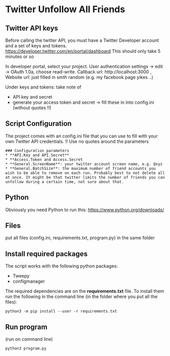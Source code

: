 # Twitter Unfollow All Friends

## Twitter API keys
Before calling the twitter API, you must have a Twitter Developer account and a set of keys and tokens. 
https://developer.twitter.com/en/portal/dashboard
This should only take 5 minutes or so

In developer portal, select your project. User authentication settings -> edit
-> OAuth 1.0a, choose read-write. 
Callback url: http://localhost:3000 , 
Website url: just filled in smth random (e.g. my facebook page yikes ..)

Under keys and tokens:
take note of 
- API key and secret
- generate your access token and secret
-> fill these in into config.ini (without quotes !!)

## Script Configuration
The project comes with an config.ini file that you can use to fill with your own Twitter API credentials.
!! Use no quotes around the parameters

```
### Configuration parameters
* **API.Key and API.Secret**
* **Access.Token and Access.Secret
* **General.ScreenName**: your twitter account screen name, e.g. @xyz
* **General.BatchSize**: the maximum number of friend accounts you wish to be able to remove on each run. Probably best to not delete all at once. It might be that twitter limits the number of friends you can unfollow during a certain time, not sure about that.
```

## Python
Obviously you need Python to run this: https://www.python.org/downloads/

## Files
put all files (config.ini, requirements.txt, program.py) in the same folder 

## Install required packages
The script works with the following python packages:
* Tweepy
* configmanager

The required dependencies are on the **requirements.txt** file. To install them run the following in the command line (in the folder where you put all the files):
```
python3 -m pip install --user -r requirements.txt
```

## Run program
(run on command line)
```
python3 program.py
```
